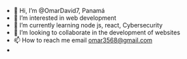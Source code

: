 - 👋 Hi, I’m @OmarDavid7, Panamá 
- 👀 I’m interested in web development
- 🌱 I’m currently learning node js, react, Cybersecurity
- 💞️ I’m looking to collaborate in the development of websites
- 📫 How to reach me email omar3568@gmail.com
-
